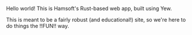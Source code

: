 Hello world! This is Hamsoft's Rust-based web app, built using Yew.

This is meant to be a fairly robust (and educational!) site, so we're here to do things the !!FUN!! way.
